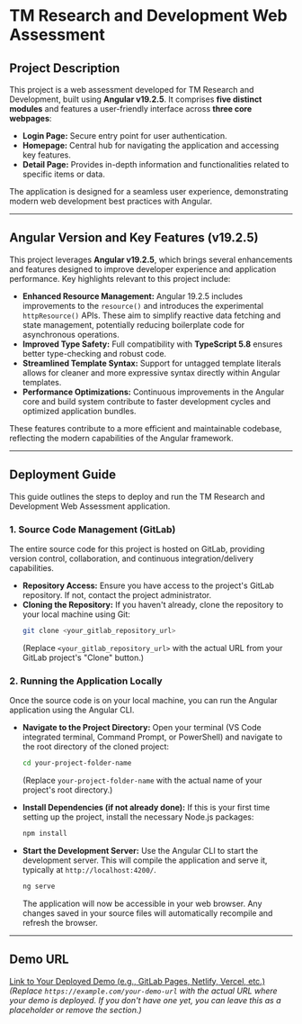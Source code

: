 # TM Research and Development Web Assessment

## Project Description

This project is a web assessment developed for TM Research and Development, built using **Angular v19.2.5**. It comprises **five distinct modules** and features a user-friendly interface across **three core webpages**:

* **Login Page:** Secure entry point for user authentication.
* **Homepage:** Central hub for navigating the application and accessing key features.
* **Detail Page:** Provides in-depth information and functionalities related to specific items or data.

The application is designed for a seamless user experience, demonstrating modern web development best practices with Angular.

---

## Angular Version and Key Features (v19.2.5)

This project leverages **Angular v19.2.5**, which brings several enhancements and features designed to improve developer experience and application performance. Key highlights relevant to this project include:

* **Enhanced Resource Management:** Angular 19.2.5 includes improvements to the `resource()` and introduces the experimental `httpResource()` APIs. These aim to simplify reactive data fetching and state management, potentially reducing boilerplate code for asynchronous operations.
* **Improved Type Safety:** Full compatibility with **TypeScript 5.8** ensures better type-checking and robust code.
* **Streamlined Template Syntax:** Support for untagged template literals allows for cleaner and more expressive syntax directly within Angular templates.
* **Performance Optimizations:** Continuous improvements in the Angular core and build system contribute to faster development cycles and optimized application bundles.

These features contribute to a more efficient and maintainable codebase, reflecting the modern capabilities of the Angular framework.

---

## Deployment Guide

This guide outlines the steps to deploy and run the TM Research and Development Web Assessment application.

### 1. Source Code Management (GitLab)

The entire source code for this project is hosted on GitLab, providing version control, collaboration, and continuous integration/delivery capabilities.

* **Repository Access:** Ensure you have access to the project's GitLab repository. If not, contact the project administrator.
* **Cloning the Repository:**
    If you haven't already, clone the repository to your local machine using Git:
    ```bash
    git clone <your_gitlab_repository_url>
    ```
    (Replace `<your_gitlab_repository_url>` with the actual URL from your GitLab project's "Clone" button.)

### 2. Running the Application Locally

Once the source code is on your local machine, you can run the Angular application using the Angular CLI.

* **Navigate to the Project Directory:**
    Open your terminal (VS Code integrated terminal, Command Prompt, or PowerShell) and navigate to the root directory of the cloned project:
    ```bash
    cd your-project-folder-name
    ```
    (Replace `your-project-folder-name` with the actual name of your project's root directory.)

* **Install Dependencies (if not already done):**
    If this is your first time setting up the project, install the necessary Node.js packages:
    ```bash
    npm install
    ```

* **Start the Development Server:**
    Use the Angular CLI to start the development server. This will compile the application and serve it, typically at `http://localhost:4200/`.
    ```bash
    ng serve
    ```
    The application will now be accessible in your web browser. Any changes saved in your source files will automatically recompile and refresh the browser.

---

## Demo URL

[Link to Your Deployed Demo (e.g., GitLab Pages, Netlify, Vercel, etc.)](https://example.com/your-demo-url)
*(Replace `https://example.com/your-demo-url` with the actual URL where your demo is deployed. If you don't have one yet, you can leave this as a placeholder or remove the section.)*